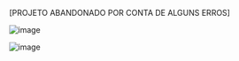 [PROJETO ABANDONADO POR CONTA DE ALGUNS ERROS]

![image](https://github.com/LuisSillva/Autenticacao-Usuario.2/assets/119379900/225d94cb-6ab2-4407-8736-54e91e11bcab)


![image](https://github.com/LuisSillva/Autenticacao-Usuario.2/assets/119379900/94369008-05f2-4305-be07-a2f3a143b64f)

